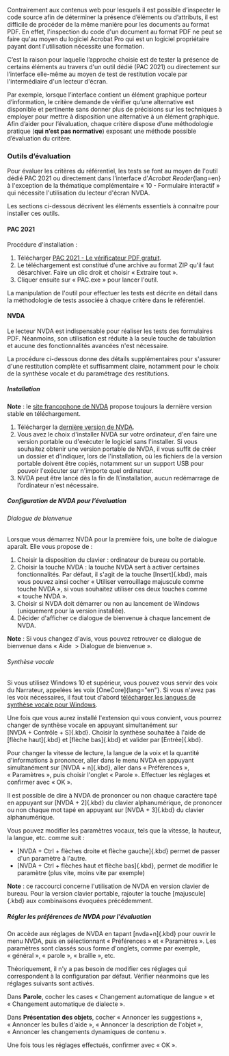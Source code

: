 Contrairement aux contenus web pour lesquels il est possible d’inspecter le code source afin de déterminer la présence d’éléments ou d’attributs, il est difficile de procéder de la même manière pour les documents au format PDF.
En effet, l'inspection du code d'un document au format PDF ne peut se faire qu'au moyen du logiciel Acrobat Pro qui est un logiciel propriétaire payant dont l'utilisation nécessite une formation. 

C’est la raison pour laquelle l’approche choisie est de tester la présence de certains éléments au travers d'un outil dédié (PAC 2021) ou directement sur l’interface elle-même au moyen de test de restitution vocale par l'intermédiaire d'un lecteur d'écran.

Par exemple, lorsque l’interface contient un élément graphique porteur d’information, le critère demande de vérifier qu’une alternative est disponible et pertinente sans donner plus de précisions sur les techniques à employer pour mettre à disposition une alternative à un élément graphique. Afin d’aider pour l’évaluation, chaque critère dispose d’une méthodologie pratique (**qui n’est pas normative**) exposant une méthode possible d’évaluation du critère.

###  Outils d’évaluation

Pour évaluer les critères du référentiel, les tests se font au moyen de l'outil dédié PAC 2021 ou directement dans l'interface d'*Acrobat Reader*{lang=en} à l'exception de la thématique complémentaire «&nbsp;10 - Formulaire interactif&nbsp;» qui nécessite l'utilisation du lecteur d'écran NVDA.

Les sections ci-dessous décrivent les éléments essentiels à connaitre pour installer ces outils.

#### PAC 2021
Procédure d'installation :

1. Télécharger [PAC 2021 - Le vérificateur PDF gratuit](https://pdfua.foundation/fr/pac-2021-le-verificateur-pdf-gratuit/).
2. Le téléchargement est constitué d'une archive au format ZIP qu'il faut désarchiver. Faire un clic droit et choisir «&nbsp;Extraire tout&nbsp;».
3. Cliquer ensuite sur «&nbsp;PAC.exe&nbsp;» pour lancer l'outil.

La manipulation de l'outil pour effectuer les tests est décrite en détail dans la méthodologie de tests associée à chaque critère dans le référentiel.

#### NVDA

Le lecteur NVDA est indispensable pour réaliser les tests des formulaires PDF. Néanmoins, son utilisation est réduite à la seule touche de tabulation et aucune des fonctionnalités avancées n'est nécessaire.

La procédure ci-dessous donne des détails supplémentaires pour s'assurer d'une restitution complète et suffisamment claire, notamment pour le choix de la synthèse vocale et du paramétrage des restitutions.

##### Installation

**Note** : le [site francophone de NVDA](https://www.nvda-fr.org/)
propose toujours la dernière version stable en téléchargement.

1.  Télécharger la [dernière version de NVDA](https://www.nvda-fr.org/cat.php?id=2).
1.  Vous avez le choix d\'installer NVDA sur votre ordinateur,
    d\'en faire une version portable ou d\'exécuter le logiciel sans
    l\'installer. Si vous souhaitez obtenir une version portable de
    NVDA, il vous suffit de créer un dossier et d\'indiquer, lors de
    l\'installation, où les fichiers de la version portable doivent être
    copiés, notamment sur un support USB pour pouvoir l\'exécuter
    sur n\'importe quel ordinateur.
1.  NVDA peut être lancé dès la fin de l\’installation, aucun redémarrage de l’ordinateur n'est nécessaire.

##### Configuration de NVDA pour l’évaluation

###### Dialogue de bienvenue

Lorsque vous démarrez NVDA pour la première fois, une boîte de dialogue
aparaît. Elle vous propose de :

1.  Choisir la disposition du clavier : ordinateur de bureau ou
    portable.
2.  Choisir la touche NVDA : la touche NVDA sert à activer certaines fonctionnalités. Par défaut, il s'agit de la touche [Insert]{.kbd}, mais vous pouvez ainsi cocher « Utiliser verrouillage majuscule comme touche NVDA », si vous souhaitez utiliser ces deux touches comme «&nbsp;touche NVDA&nbsp;».
3.  Choisir si NVDA doit démarrer ou non au lancement de Windows
    (uniquement pour la version installée).
4.  Décider d\'afficher ce dialogue de bienvenue à chaque lancement de
    NVDA.

**Note** : Si vous changez d\'avis, vous pouvez retrouver ce dialogue de
bienvenue dans « Aide  \> Dialogue de bienvenue ».

###### Synthèse vocale

Si vous utilisez Windows 10 et supérieur, vous pouvez vous servir des voix du
Narrateur, appelées les voix [OneCore]{lang="en"}. Si vous n\'avez pas
les voix nécessaires, il faut tout d\'abord [télécharger les langues de
synthèse vocale pour
Windows](https://support.office.com/fr-fr/article/T%C3%A9l%C3%A9charger-les-langues-de-synth%C3%A8se-vocale-pour-Windows-10-d5a6b612-b3ae-423f-afa5-4f6caf1ec5d3).

Une fois que vous aurez installé l\'extension qui vous convient, vous
pourrez changer de synthèse vocale en appuyant simultanément sur
[NVDA + Contrôle + S]{.kbd}. Choisir la synthèse souhaitée à l\'aide de
[flèche haut]{.kbd} et [flèche bas]{.kbd} et valider par [Entrée]{.kbd}.

Pour changer la vitesse de lecture, la langue de la voix et la quantité
d\'informations à prononcer, aller dans le menu NVDA en appuyant
simultanément sur [NVDA + n]{.kbd}, aller dans « Préférences »,
« Paramètres », puis choisir l\'onglet « Parole ». Effectuer les
réglages et confirmer avec « OK ».

Il est possible de dire à NVDA de prononcer ou non chaque caractère tapé
en appuyant sur [NVDA + 2]{.kbd} du clavier alphanumérique, de prononcer
ou non chaque mot tapé en appuyant sur [NVDA + 3]{.kbd} du clavier
alphanumérique.

Vous pouvez modifier les paramètres vocaux, tels que la vitesse, la
hauteur, la langue, etc. comme suit :

-   [NVDA + Ctrl + flèches droite et flèche gauche]{.kbd} permet de
    passer d\'un paramètre à l\'autre.
-   [NVDA + Ctrl + flèches haut et flèche bas]{.kbd}, permet de modifier
    le paramètre (plus vite, moins vite par exemple)

**Note** : ce raccourci concerne l\'utilisation de NVDA en version
clavier de bureau. Pour la version clavier portable, rajouter la touche
[majuscule]{.kbd} aux combinaisons évoquées précédemment.

##### Régler les préférences de NVDA pour l\'évaluation

On accède aux réglages de NVDA en tapant [nvda+n]{.kbd} pour ouvrir le
menu NVDA, puis en sélectionnant « Préférences » et « Paramètres ». Les
paramètres sont classés sous forme d\'onglets, comme par exemple,
« général », « parole », « braille », etc.

Théoriquement, il n'y a pas besoin de modifier ces réglages qui
correspondent à la configuration par défaut. Vérifier néanmoins que les
réglages suivants sont activés.

Dans **Parole**, cocher les cases « Changement automatique de langue »
et « Changement automatique de dialecte ».

Dans **Présentation des objets**, cocher « Annoncer les suggestions »,
« Annoncer les bulles d\'aide », « Annoncer la description de
l\'objet », « Annoncer les changements dynamiques de contenu ».

Une fois tous les réglages effectués,
confirmer avec « OK ».


